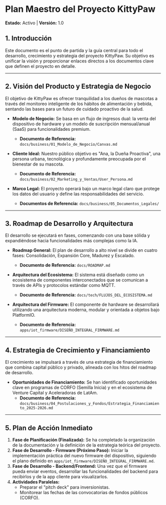 # Plan Maestro del Proyecto KittyPaw

**Estado:** Activo | **Versión:** 1.0

## 1. Introducción

Este documento es el punto de partida y la guía central para todo el desarrollo, crecimiento y estrategia del proyecto KittyPaw. Su objetivo es unificar la visión y proporcionar enlaces directos a los documentos clave que definen el proyecto en detalle.

---

## 2. Visión del Producto y Estrategia de Negocio

El objetivo de KittyPaw es ofrecer tranquilidad a los dueños de mascotas a través del monitoreo inteligente de los hábitos de alimentación y bebida, sentando las bases para un futuro de cuidado proactivo de la salud.

*   **Modelo de Negocio:** Se basa en un flujo de ingresos dual: la venta del dispositivo de hardware y un modelo de suscripción mensual/anual (SaaS) para funcionalidades premium.
    *   **Documento de Referencia:** `docs/business/01_Modelo_de_Negocio/Canvas.md`

*   **Cliente Ideal:** Nuestro público objetivo es "Ana, la Dueña Proactiva", una persona urbana, tecnológica y profundamente preocupada por el bienestar de su mascota.
    *   **Documento de Referencia:** `docs/business/02_Marketing_y_Ventas/User_Persona.md`

*   **Marco Legal:** El proyecto operará bajo un marco legal claro que protege los datos del usuario y define las responsabilidades del servicio.
    *   **Documentos de Referencia:** `docs/business/05_Documentos_Legales/`

---

## 3. Roadmap de Desarrollo y Arquitectura

El desarrollo se ejecutará en fases, comenzando con una base sólida y expandiéndose hacia funcionalidades más complejas como la IA.

*   **Roadmap General:** El plan de desarrollo a alto nivel se divide en cuatro fases: Consolidación, Expansión Core, Madurez y Escalado.
    *   **Documento de Referencia:** `docs/ROADMAP.md`

*   **Arquitectura del Ecosistema:** El sistema está diseñado como un ecosistema de componentes interconectados que se comunican a través de APIs y protocolos estándar como MQTT.
    *   **Documento de Referencia:** `docs/tech/FLUJOS_DEL_ECOSISTEMA.md`

*   **Arquitectura del Firmware:** El componente de hardware se desarrollará utilizando una arquitectura moderna, modular y orientada a objetos bajo PlatformIO.
    *   **Documento de Referencia:** `apps/iot_firmware/DISEÑO_INTEGRAL_FIRMWARE.md`

---

## 4. Estrategia de Crecimiento y Financiamiento

El crecimiento se impulsará a través de una estrategia de financiamiento que combina capital público y privado, alineada con los hitos del roadmap de desarrollo.

*   **Oportunidades de Financiamiento:** Se han identificado oportunidades clave en programas de CORFO (Semilla Inicia) y en el ecosistema de Venture Capital y Aceleradoras de LatAm.
    *   **Documento de Referencia:** `docs/business/04_Postulaciones_y_Fondos/Estrategia_Financiamiento_2025-2026.md`

---

## 5. Plan de Acción Inmediato

1.  **Fase de Planificación (Finalizada):** Se ha completado la organización de la documentación y la definición de la estrategia teórica del proyecto.
2.  **Fase de Desarrollo - Firmware (Próximo Paso):** Iniciar la implementación práctica del nuevo firmware del dispositivo, siguiendo el plano definido en `apps/iot_firmware/DISEÑO_INTEGRAL_FIRMWARE.md`.
3.  **Fase de Desarrollo - Backend/Frontend:** Una vez que el firmware pueda enviar eventos, desarrollar las funcionalidades del backend para recibirlos y de la app cliente para visualizarlos.
4.  **Actividades Paralelas:**
    *   Preparar el "pitch deck" para inversionistas.
    *   Monitorear las fechas de las convocatorias de fondos públicos (CORFO).
